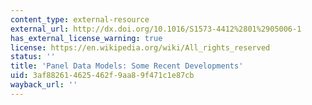 ```yaml
---
content_type: external-resource
external_url: http://dx.doi.org/10.1016/S1573-4412%2801%2905006-1
has_external_license_warning: true
license: https://en.wikipedia.org/wiki/All_rights_reserved
status: ''
title: 'Panel Data Models: Some Recent Developments'
uid: 3af88261-4625-462f-9aa8-9f471c1e87cb
wayback_url: ''
---
```


